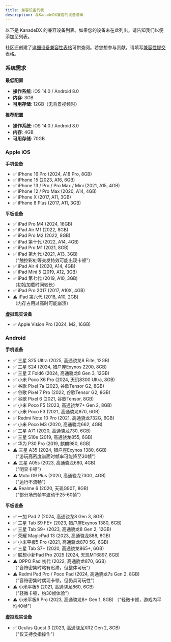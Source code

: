```yaml
---
title: 兼容设备列表
description: 与KanadeDX兼容的设备清单
---
```


以下是 KanadeDX 的兼容设备列表。如果您的设备未在此列出，请告知我们以便添加至列表。

社区还创建了[详细设备兼容性表格](https://docs.google.com/spreadsheets/d/1I8QDr8tsBrXgUdMiiyZSN8dX4CF3gUflW7iTvO10zm8/edit)可供查阅。若您想参与贡献，请填写[兼容性提交表格](https://forms.gle/sAerwrrjj6zSuoFD7)。

### 系统需求

**最低配置**

- **操作系统**: iOS 14.0 / Android 8.0
- **内存**: 3GB
- **可用存储**: 12GB（无背景视频时）

**推荐配置**

- **操作系统**: iOS 14.0 / Android 8.0
- **内存**: 4GB
- **可用存储**: 70GB

### Apple iOS

**手机设备**

- ✅ iPhone 16 Pro (2024, A18 Pro, 8GB)
- ✅ iPhone 15 (2023, A16, 6GB)
- ✅ iPhone 13 / Pro / Pro Max / Mini (2021, A15, 4GB)
- ✅ iPhone 12 / Pro Max (2020, A14, 4GB)
- ✅ iPhone X (2017, A11, 3GB)
- ✅ iPhone 8 Plus (2017, A11, 3GB)

**平板设备**

- ✅ iPad Pro M4 (2024, 16GB)
- ✅ iPad Air M1 (2022, 8GB)
- ✅ iPad Pro M2 (2022, 8GB)
- ✅ iPad 第十代 (2022, A14, 4GB)
- ✅ iPad Pro M1 (2021, 8GB)
- ✅ iPad 第九代 (2021, A13, 3GB)  
  （"触控彩虹等突发特效可能出现卡顿"）
- ✅ iPad Air 4 (2020, A14, 4GB)
- ✅ iPad Mini 5 (2019, A12, 3GB)
- ✅ iPad 第七代 (2019, A10, 3GB)  
  （初始加载时间较长）
- ✅ iPad Pro 2017 (2017, A10X, 4GB)
- ⚠️ iPad 第六代 (2018, A10, 2GB)  
  （内存占用过高时可能崩溃）

**虚拟现实设备**

- ✅ Apple Vision Pro (2024, M2, 16GB)

### Android

**手机设备**

* ✅ 三星 S25 Ultra (2025, 高通骁龙8 Elite, 12GB)
* ✅ 三星 S24 (2024, 猎户座Exynos 2200, 8GB)
* ✅ 三星 Z Fold6 (2024, 高通骁龙8 Gen 3, 12GB)
* ✅ 小米 Poco X6 Pro (2024, 天玑8300 Ultra, 8GB)
* ✅ 谷歌 Pixel 7a (2023, 谷歌Tensor G2, 8GB)
* ✅ 谷歌 Pixel 7 Pro (2022, 谷歌Tensor G2, 8GB)
* ✅ 谷歌 Pixel 6 (2021, 谷歌Tensor, 8GB)
* ✅ 小米 Poco F5 (2023, 高通骁龙7+ Gen 2, 8GB)
* ✅ 小米 Poco F3 (2021, 高通骁龙870, 6GB)
* ✅ Redmi Note 10 Pro (2021, 高通骁龙732G, 6GB)
* ✅ 小米 Poco M3 (2020, 高通骁龙662, 4GB)
* ✅ 三星 A71 (2020, 高通骁龙730, 6GB)
* ✅ 三星 S10e (2019, 高通骁龙855, 6GB)
* ✅ 华为 P30 Pro (2019, 麒麟980, 6GB)
* ⚠️ 三星 A35 (2024, 猎户座Exynos 1380, 6GB)  
  （"游玩高密度谱面时帧率可能降至30帧"）
* ⚠️ 三星 A05s (2023, 高通骁龙680, 4GB)  
  （"明显卡顿"）
* ⚠️ Moto G9 Plus (2020, 高通骁龙730G, 4GB)  
  （"运行不流畅"）
* ⚠️ Realme 6 (2020, 天玑G90T, 8GB)  
  （"部分场景帧率波动于25-60帧"）

**平板设备**

- ✅ 一加 Pad 2 (2024, 高通骁龙8 Gen 3, 8GB)
- ✅ 三星 Tab S9 FE+ (2023, 猎户座Exynos 1380, 6GB)
- ✅ 三星 Tab S9+ (2023, 高通骁龙8 Gen 2, 12GB)
- ✅ 荣耀 MagicPad 13 (2023, 高通骁龙888, 8GB)
- ✅ 小米平板5 Pro (2021, 高通骁龙870 5G, 6GB)
- ✅ 三星 Tab S7+ (2020, 高通骁龙865+, 6GB)
- ✅ 联想小新Pad Pro 2025 (2024, 天玑MT6897, 8GB)
- ⚠️ OPPO Pad 初代 (2022, 高通骁龙870, 6GB)  
  （"音符密集时略有迟滞，但整体可玩"）
- ⚠️ Redmi Pad Pro / Poco Pad (2024, 高通骁龙7s Gen 2, 8GB)  
  （"音符密集时偶现卡顿，但仍具可玩性"）
- ⚠️ 小米平板5 (2021, 高通骁龙860, 6GB)  
  （"轻微卡顿，约30帧体验"）
- ⚠️ 小米平板6 Pro (2023, 高通骁龙8+ Gen 1, 8GB)
  （"轻微卡顿，游戏内平均40帧"）

**虚拟现实设备**

- ✅ Oculus Quest 3 (2023, 高通骁龙XR2 Gen 2, 8GB)  
  （"仅支持食指操作"）
